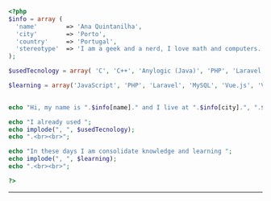 ```php
<?php
$info = array (
  'name'        => 'Ana Quintanilha',
  'city'        => 'Porto',
  'country'     => 'Portugal',
  'stereotype'  => 'I am a geek and a nerd, I love math and computers.'
);

$usedTecnology = array( 'C', 'C++', 'Anylogic (Java)', 'PHP', 'Laravel', 'HTML', 'CSS', 'JavaScript', 'MySQL', 'SASS', 'Tailwind', 'Vue.js');

$learning = array('JavaScript', 'PHP', 'Laravel', 'MySQL', 'Vue.js', 'Vuex');

  
echo "Hi, my name is ".$info[name]." and I live at ".$info[city].", ".$info[country].". ".$info[stereotype]."<br><br>";

echo "I already used ";
echo implode(", ", $usedTecnology);
echo ".<br><br>";

echo "In these days I am consolidate knowledge and learning ";
echo implode(", ", $learning);
echo ".<br><br>";

?>

```
---

<!--
**anaquintanilha/anaquintanilha** is a ✨ _special_ ✨ repository because its `README.md` (this file) appears on your GitHub profile.

Here are some ideas to get you started:

- 🔭 I’m currently working on ...
- 🌱 I’m currently learning ...
- 👯 I’m looking to collaborate on ...
- 🤔 I’m looking for help with ...
- 💬 Ask me about ...
- 📫 How to reach me: ...
- 😄 Pronouns: ...
- ⚡ Fun fact: ...
-->

